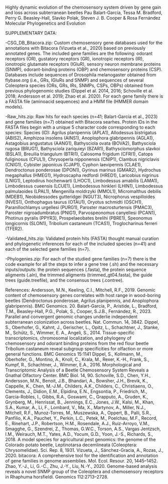 Highly dynamic evolution of the chemosensory system driven by gene gain and loss across subterranean beetles
Pau Balart-García, Tessa M. Bradford, Perry G. Beasley-Hall, Slavko Polak, Steven J. B. Cooper & Rosa Fernández
Molecular Phylogenetics and Evolution

SUPPLEMENTARY DATA:

-CSG_DB_Bitacora.zip: Custom chemosensory gene databases used for the annotations with Bitacora (Vizueta et al., 2020) based on previously annotated genes.
The included gene families are the following: odorant receptors (OR), gustatory receptors (GR), ionotropic receptors (IR), ionotropic glutamate receptors (IGluR), sensory neuron membrane proteins (SNMP), odorant-binding proteins (OBP) and chemosensory proteins (CSP).
Databases include sequences of Drosophila melanogaster obtained from flybase.org (i.e., GRs, IGluRs and SNMP) and sequences of several Coleoptera species (ORs, GRs, IRs, SNMPs, CSPs, OBPs) obtained from previous phylogenomic studies (Dippel et al. 2014, 2016; Schoville et al. 2018; Andersson et al. 2019; Zhao et al. 2020).
For each gene family there is a FASTA file (aminoacid sequences) and a HMM file (HMMER domain models).

-Raw_hits.zip: Raw hits for each species (n=41; Balart-García et al., 2023) and gene families (n=7) obtained with Bitacora searhes. Protein IDs in the FASTA files begin with a unique 5 character code corresponding to each species:
Species (ID): Agrilus planipennis (APLA1), Allodessus bistrigatus (ABIS2), Amphizoa insolens (AINS1), Anoplophora glabripennis (AGLA1), Astagobius angustatus (AANG1), Bathysciola ovata (BOVA2), Bathysciola rugosa (BRUG1), Bathysciola zariquieyi (BZAR1), Bathysciomorphus slavkoi (BSLA1), Breuilia triangulum (BTRI1), Calosoma frigidum (CFRI1), Catops fuliginosus (CFUL1), Chrysoperla nipponensis (CNIP1), Clambus nigriclavis (CNIG1), Cybister japonicus (CJAP1), Cyphon laevipennis (CLAE1), Dendroctonus ponderosae (DPON1), Gyrinus marinus (GMAR2), Hydrochus megaphallus (HMEG1), Hydroscapha redfordi (HRED1), Laricobius nigrinus (LNIG1), Leptodirus hochenwarti (LHOC1), Limbodessus amabilis (LAMA1), Limbodessus cueensis (LCUE1), Limbodessus hinkleri (LHIN1), Limbodessus palmulaoides (LPAL1), Mengenilla moldrzyki (MMOL1), Micromalthus debilis (MDEB1), Neobidessodes gutteridgei (NGUT3), Nicrophorus vespilloides (NVES1), Onthophagus taurus (OTAU1), Oryotus schmidti (OSCH1), Paranillochlamys urgellesi (PURG1), Paroster macrosturtensis (PMAC3), Paroster nigroadumbratus (PNIG1), Parvospeonomus canyellesi (PCAN1), Photinus pyralis (PPYR3), Prospelaeobates brelihi (PBRE1), Speonomus longicornis (SLON1), Tribolium castaneum (TCAS1), Troglocharinus ferreri (TFER2).

-Validated_hits.zip: Validated protein hits (FASTA) thought manual curation and phylogenetic inferences for each of the included species (n=41) and each of the selected gene families (n=7).

-Phylogenies.zip: For each of the studied gene families (n=7) there is the code example for all the steps to infer a gene tree (.sh) and the necessary inputs/outputs: the protein sequences (.fasta), the protein sequence aligments (.aln), the trimmed aligments (trimmed_gt04.fasta), the guide trees (guide.treefile), and the consensus trees (.contree).

References:
Andersson, M.N., Keeling, C.I., Mitchell, R.F., 2019. Genomic content of chemosensory genes correlates with host range in wood-boring beetles (Dendroctonus ponderosae, Agrilus planipennis, and Anoplophora glabripennis). BMC Genomics. 20.
Balart-García, P., Aristide, L., Bradford, T.M., Beasley-Hall, P.G., Polak, S., Cooper, S.J.B., Fernández, R., 2023. Parallel and convergent genomic changes underlie independent subterranean colonization across beetles. Nat. Commun. 14, 3842.
Dippel, S., Oberhofer, G., Kahnt, J., Gerischer, L., Opitz, L., Schachtner, J., Stanke, M., Schütz, S., Wimmer, E. A., Angeli, S., 2014. Tissue-specific transcriptomics, chromosomal localization, and phylogeny of chemosensory and odorant binding proteins from the red flour beetle Tribolium castaneum reveal subgroup specificities for olfaction or more general functions. BMC Genomics 15:1141
Dippel, S., Kollmann, M., Oberhofer, G., Montino, A., Knoll, C., Krala, M., Rexer, K.-H., Frank, S., Kumpf, R., Schachtner, J., Wimmer, E.A., 2016. Morphological and Transcriptomic Analysis of a Beetle Chemosensory System Reveals a Gnathal Olfactory Center. BMC Biol. 14, 90.
Schoville, S.D., Chen, Y.H., Andersson, M.N., Benoit, J.B., Bhandari, A., Bowsher, J.H., Brevik, K., Cappelle, K., Chen, M.-J.M., Childers, A.K., Childers, C., Christiaens, O., Clements, J., Didion, E.M., Elpidina, E.N., Engsontia, P., Friedrich, M., García-Robles, I., Gibbs, R.A., Goswami, C., Grapputo, A., Gruden, K., Grynberg, M., Henrissat, B., Jennings, E.C., Jones, J.W., Kalsi, M., Khan, S.A., Kumar, A., Li, F., Lombard, V., Ma, X., Martynov, A., Miller, N.J., Mitchell, R.F., Munoz-Torres, M., Muszewska, A., Oppert, B., Palli, S.R., Panfilio, K.A., Pauchet, Y., Perkin, L.C., Petek, M., Poelchau, M.F., Record, É., Rinehart, J.P., Robertson, H.M., Rosendale, A.J., Ruiz-Arroyo, V.M., Smagghe, G., Szendrei, Z., Thomas, G.W.C., Torson, A.S., Vargas Jentzsch, I.M., Weirauch, M.T., Yates, A.D., Yocum, G.D., Yoon, J.-S., Richards, S., 2018. A model species for agricultural pest genomics: the genome of the Colorado potato beetle, Leptinotarsa decemlineata (Coleoptera: Chrysomelidae). Sci. Rep. 8, 1931.
Vizueta, J., Sánchez-Gracia, A., Rozas, J., 2020. bitacora: A comprehensive tool for the identification and annotation of gene families in genome assemblies. Mol. Ecol. Resour. 20, 1445–1452.
Zhao, Y.-J., Li, G.-C., Zhu, J.-Y., Liu, N.-Y., 2020. Genome-based analysis reveals a novel SNMP group of the Coleoptera and chemosensory receptors in Rhaphuma horsfieldi. Genomics 112:2713–2728.
